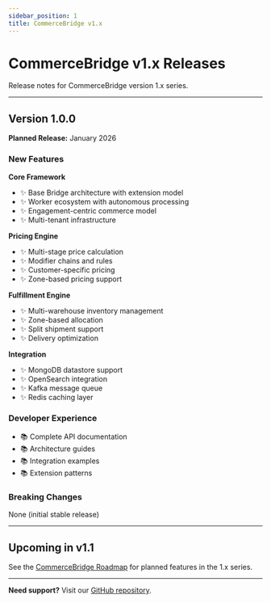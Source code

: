 ```yaml
---
sidebar_position: 1
title: CommerceBridge v1.x
---
```


# CommerceBridge v1.x Releases

Release notes for CommerceBridge version 1.x series.

---

## Version 1.0.0

**Planned Release:** January 2026

### New Features

**Core Framework**
- ✨ Base Bridge architecture with extension model
- ✨ Worker ecosystem with autonomous processing
- ✨ Engagement-centric commerce model
- ✨ Multi-tenant infrastructure

**Pricing Engine**
- ✨ Multi-stage price calculation
- ✨ Modifier chains and rules
- ✨ Customer-specific pricing
- ✨ Zone-based pricing support

**Fulfillment Engine**
- ✨ Multi-warehouse inventory management
- ✨ Zone-based allocation
- ✨ Split shipment support
- ✨ Delivery optimization

**Integration**
- ✨ MongoDB datastore support
- ✨ OpenSearch integration
- ✨ Kafka message queue
- ✨ Redis caching layer

### Developer Experience

- 📚 Complete API documentation
- 📚 Architecture guides
- 📚 Integration examples
- 📚 Extension patterns

### Breaking Changes

None (initial stable release)

---

## Upcoming in v1.1

See the [CommerceBridge Roadmap](/roadmap/commercebridge) for planned features in the 1.x series.

---

**Need support?** Visit our [GitHub repository](https://github.com/codedventuresptyltd/public).

